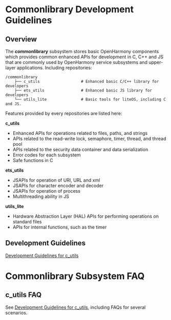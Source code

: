 # Commonlibrary Development Guidelines<a name="EN-US_TOPIC_0000001059307279"></a>
## Overview
The **commonlibrary** subsystem stores basic OpenHarmony components which provides common enhanced APIs for development in C, C++ and JS that are commonly used by OpenHarmony service subsystems and upper-layer applications. Including repositories:
```
/commonlibrary
    ├── c_utils                  # Enhanced basic C/C++ library for developers 
    ├── ets_utils                # Enhanced basic JS library for developers
    └── utils_lite               # Basic tools for liteOS, including C and JS.
```
 Features provided by every repositories are listed here:

**c_utils**

-   Enhanced APIs for operations related to files, paths, and strings
-   APIs related to the read-write lock, semaphore, timer, thread, and thread pool
-   APIs related to the security data container and data serialization
-   Error codes for each subsystem
-   Safe functions in C

**ets_utils**

-   JSAPIs for operation of URI, URL and xml
-   JSAPIs for character encoder and decoder
-   JSAPIs for operation of process
-   Multithreading ability in JS

**utils_lite**

-   Hardware Abstraction Layer (HAL) APIs for performing operations on standard files
-   APIs for internal functions, such as the timer

## Development Guidelines<a name="section1633115419401"></a>

[Development Guidelines for c_utils](https://gitee.com/openharmony/commonlibrary_c_utils/blob/master/docs/en/c-utils-guide.md)


# Commonlibrary Subsystem FAQ
## c_utils FAQ
See [Development Guidelines for c_utils](https://gitee.com/openharmony/commonlibrary_c_utils/blob/master/docs/en/c-utils-guide.md), including FAQs for several scenarios.